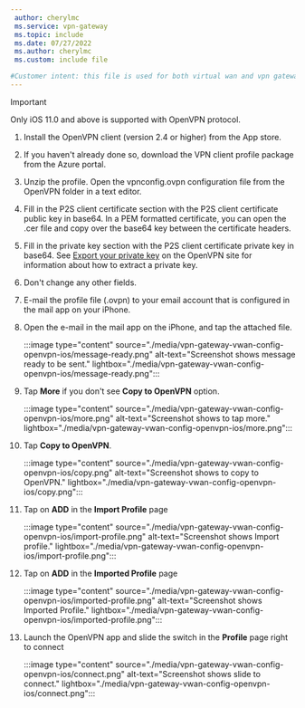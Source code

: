 ```yaml
---
 author: cherylmc
 ms.service: vpn-gateway
 ms.topic: include
 ms.date: 07/27/2022
 ms.author: cherylmc
 ms.custom: include file

#Customer intent: this file is used for both virtual wan and vpn gateway articles.
---
```

> [!IMPORTANT]
> Only iOS 11.0 and above is supported with OpenVPN protocol.
>

1. Install the OpenVPN client (version 2.4 or higher) from the App store.
1. If you haven't already done so, download the VPN client profile package from the Azure portal.
1. Unzip the profile. Open the vpnconfig.ovpn configuration file from the OpenVPN folder in a text editor.
1. Fill in the P2S client certificate section with the P2S client certificate public key in base64. In a PEM formatted certificate, you can open the .cer file and copy over the base64 key between the certificate headers.
1. Fill in the private key section with the P2S client certificate private key in base64. See [Export your private key](https://openvpn.net/community-resources/how-to/#pki) on the OpenVPN site for information about how to extract a private key.
1. Don't change any other fields.
1. E-mail the profile file (.ovpn) to your email account that is configured in the mail app on your iPhone.
1. Open the e-mail in the mail app on the iPhone, and tap the attached file.

   :::image type="content" source="./media/vpn-gateway-vwan-config-openvpn-ios/message-ready.png" alt-text="Screenshot shows message ready to be sent." lightbox="./media/vpn-gateway-vwan-config-openvpn-ios/message-ready.png":::

1. Tap **More** if you don't see **Copy to OpenVPN** option.

   :::image type="content" source="./media/vpn-gateway-vwan-config-openvpn-ios/more.png" alt-text="Screenshot shows to tap more." lightbox="./media/vpn-gateway-vwan-config-openvpn-ios/more.png":::

1. Tap **Copy to OpenVPN**.

   :::image type="content" source="./media/vpn-gateway-vwan-config-openvpn-ios/copy.png" alt-text="Screenshot shows to copy to OpenVPN." lightbox="./media/vpn-gateway-vwan-config-openvpn-ios/copy.png":::

1. Tap on **ADD** in the **Import Profile** page

   :::image type="content" source="./media/vpn-gateway-vwan-config-openvpn-ios/import-profile.png" alt-text="Screenshot shows Import profile." lightbox="./media/vpn-gateway-vwan-config-openvpn-ios/import-profile.png":::

1. Tap on **ADD** in the **Imported Profile** page

   :::image type="content" source="./media/vpn-gateway-vwan-config-openvpn-ios/imported-profile.png" alt-text="Screenshot shows Imported Profile." lightbox="./media/vpn-gateway-vwan-config-openvpn-ios/imported-profile.png":::

1. Launch the OpenVPN app and slide the switch in the **Profile** page right to connect

   :::image type="content" source="./media/vpn-gateway-vwan-config-openvpn-ios/connect.png" alt-text="Screenshot shows slide to connect." lightbox="./media/vpn-gateway-vwan-config-openvpn-ios/connect.png":::